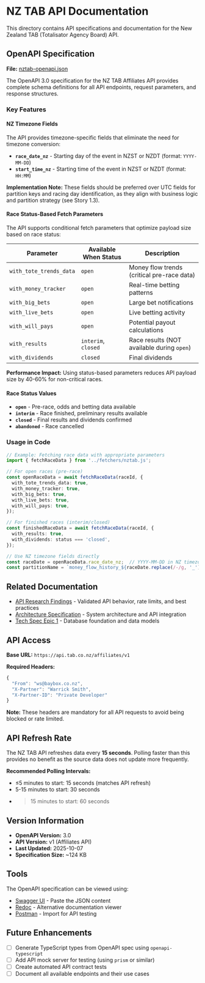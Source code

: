 # NZ TAB API Documentation

This directory contains API specifications and documentation for the New Zealand TAB (Totalisator Agency Board) API.

## OpenAPI Specification

**File:** [nztab-openapi.json](./nztab-openapi.json)

The OpenAPI 3.0 specification for the NZ TAB Affiliates API provides complete schema definitions for all API endpoints, request parameters, and response structures.

### Key Features

#### NZ Timezone Fields

The API provides timezone-specific fields that eliminate the need for timezone conversion:

- **`race_date_nz`** - Starting day of the event in NZST or NZDT (format: `YYYY-MM-DD`)
- **`start_time_nz`** - Starting time of the event in NZST or NZDT (format: `HH:MM`)

**Implementation Note:** These fields should be preferred over UTC fields for partition keys and racing day identification, as they align with business logic and partition strategy (see Story 1.3).

#### Race Status-Based Fetch Parameters

The API supports conditional fetch parameters that optimize payload size based on race status:

| Parameter | Available When Status | Description |
|-----------|----------------------|-------------|
| `with_tote_trends_data` | `open` | Money flow trends (critical pre-race data) |
| `with_money_tracker` | `open` | Real-time betting patterns |
| `with_big_bets` | `open` | Large bet notifications |
| `with_live_bets` | `open` | Live betting activity |
| `with_will_pays` | `open` | Potential payout calculations |
| `with_results` | `interim`, `closed` | Race results (NOT available during `open`) |
| `with_dividends` | `closed` | Final dividends |

**Performance Impact:** Using status-based parameters reduces API payload size by 40-60% for non-critical races.

#### Race Status Values

- **`open`** - Pre-race, odds and betting data available
- **`interim`** - Race finished, preliminary results available
- **`closed`** - Final results and dividends confirmed
- **`abandoned`** - Race cancelled

### Usage in Code

```typescript
// Example: Fetching race data with appropriate parameters
import { fetchRaceData } from '../fetchers/nztab.js';

// For open races (pre-race)
const openRaceData = await fetchRaceData(raceId, {
  with_tote_trends_data: true,
  with_money_tracker: true,
  with_big_bets: true,
  with_live_bets: true,
  with_will_pays: true,
});

// For finished races (interim/closed)
const finishedRaceData = await fetchRaceData(raceId, {
  with_results: true,
  with_dividends: status === 'closed',
});

// Use NZ timezone fields directly
const raceDate = openRaceData.race_date_nz;  // YYYY-MM-DD in NZ timezone
const partitionName = `money_flow_history_${raceDate.replace(/-/g, '_')}`;
```

## Related Documentation

- [API Research Findings](../research-findings-nztab-api.md) - Validated API behavior, rate limits, and best practices
- [Architecture Specification](../architecture-specification.md) - System architecture and API integration
- [Tech Spec Epic 1](../tech-spec-epic-1.md) - Database foundation and data models

## API Access

**Base URL:** `https://api.tab.co.nz/affiliates/v1`

**Required Headers:**
```javascript
{
  "From": "ws@baybox.co.nz",
  "X-Partner": "Warrick Smith",
  "X-Partner-ID": "Private Developer"
}
```

**Note:** These headers are mandatory for all API requests to avoid being blocked or rate limited.

## API Refresh Rate

The NZ TAB API refreshes data every **15 seconds**. Polling faster than this provides no benefit as the source data does not update more frequently.

**Recommended Polling Intervals:**
- ≤5 minutes to start: 15 seconds (matches API refresh)
- 5-15 minutes to start: 30 seconds
- >15 minutes to start: 60 seconds

## Version Information

- **OpenAPI Version:** 3.0
- **API Version:** v1 (Affiliates API)
- **Last Updated:** 2025-10-07
- **Specification Size:** ~124 KB

## Tools

The OpenAPI specification can be viewed using:
- [Swagger UI](https://editor.swagger.io/) - Paste the JSON content
- [Redoc](https://redocly.github.io/redoc/) - Alternative documentation viewer
- [Postman](https://www.postman.com/) - Import for API testing

## Future Enhancements

- [ ] Generate TypeScript types from OpenAPI spec using `openapi-typescript`
- [ ] Add API mock server for testing (using `prism` or similar)
- [ ] Create automated API contract tests
- [ ] Document all available endpoints and their use cases

